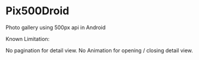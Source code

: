 # Pix500Droid
Photo gallery using 500px api in Android

Known Limitation: 

No pagination for detail view.
No Animation for opening / closing detail view. 

